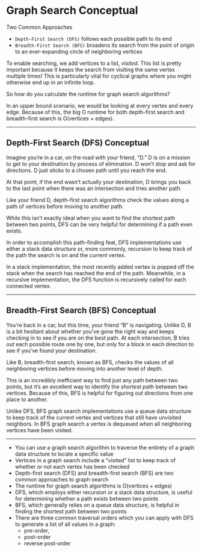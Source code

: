 # Graph Search Conceptual

Two Common Approaches

- `Depth-First Search (DFS)` follows each possible path to its end
- `Breadth-First Search (BFS)` broadens its search from the point of origin 
  to an ever-expanding circle of neighboring vertices

 To enable searching, we add vertices to a list, _visited_. This list is 
  pretty important because it keeps the search from visiting the same 
  vertex multiple times! This is particularly vital for cyclical graphs 
 where you might otherwise end up in an infinite loop.

So how do you calculate the runtime for graph search algorithms?

 In an upper bound scenario, we would be looking at every vertex and every 
  edge. Because of this, the big O runtime for both depth-first search and 
 breadth-first search is O(vertices + edges).
 

---

## Depth-First Search (DFS) Conceptual
 Imagine you’re in a car, on the road with your friend, “D.” D is on a 
  mission to get to your destination by process of elimination. D won’t 
  stop and ask for directions. D just sticks to a chosen path until you 
 reach the end.

 At that point, if the end wasn’t actually your destination, D brings you 
  back to the last point when there was an intersection and tries another 
 path.

 Like your friend D, depth-first search algorithms check the values along 
 a path of vertices before moving to another path.

 While this isn’t exactly ideal when you want to find the shortest path 
  between two points, DFS can be very helpful for determining if a path 
 even exists.

 In order to accomplish this path-finding feat, DFS implementations use 
  either a stack data structure or, more commonly, recursion to keep track 
 of the path the search is on and the current vertex.

 In a stack implementation, the most recently added vertex is popped off 
  the stack when the search has reached the end of the path. Meanwhile, in 
  a recursive implementation, the DFS function is recursively called for 
 each connected vertex.
 

---

## Breadth-First Search (BFS) Conceptual

 You’re back in a car, but this time, your friend “B” is navigating. 
  Unlike D, B is a bit hesitant about whether you’ve gone the right way 
  and keeps checking in to see if you are on the best path. At each 
  intersection, B tries out each possible route one by one, but only for a 
 block in each direction to see if you’ve found your destination.

 Like B, breadth-first search, known as BFS, checks the values of all 
 neighboring vertices before moving into another level of depth.

 This is an incredibly inefficient way to find just any path between two 
  points, but it’s an excellent way to identify the _shortest path_ between 
  two vertices. Because of this, BFS is helpful for figuring out 
 directions from one place to another.

 Unlike DFS, BFS graph search implementations use a queue data structure 
  to keep track of the current vertex and vertices that still have 
  unvisited neighbors. In BFS graph search a vertex is dequeued when all 
 neighboring vertices have been visited.


---

- You can use a graph search algorithm to traverse the entirety of a graph 
data structure to locate a specific value
- Vertices in a graph search include a “visited” list to keep track of 
  whether or not each vertex has been checked
- Depth-first search (DFS) and breadth-first search (BFS) are two common 
  approaches to graph search
- The runtime for graph search algorithms is O(vertices + edges)
- DFS, which employs either recursion or a stack data structure, is useful 
  for determining whether a path exists between two points
- BFS, which generally relies on a queue data structure, is helpful in 
  finding the shortest path between two points
- There are three common traversal orders which you can apply with DFS to 
  generate a list of all values in a graph: 
  - pre-order, 
  - post-order
  - reverse post-order